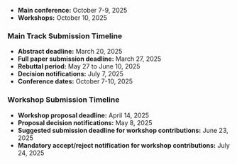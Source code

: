 
- **Main conference:** October 7-9, 2025
- **Workshops:** October 10, 2025

### Main Track Submission Timeline

- **Abstract deadline:** March 20, 2025
- **Full paper submission deadline:** March 27, 2025
- **Rebuttal period:** May 27 to June 10, 2025
- **Decision notifications:** July 7, 2025
- **Conference dates:** October 7-10, 2025

### Workshop Submission Timeline

- **Workshop proposal deadline:** April 14, 2025
- **Proposal decision notifications:** May 8, 2025
- **Suggested submission deadline for workshop contributions:** June 23, 2025
- **Mandatory accept/reject notification for workshop contributions:** July 24, 2025
